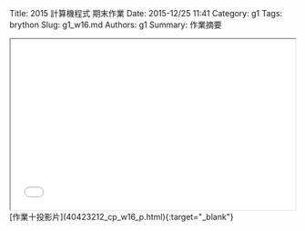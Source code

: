 Title: 2015 計算機程式 期末作業
Date: 2015-12/25 11:41
Category: g1
Tags: brython
Slug: g1_w16.md
Authors: g1
Summary: 作業摘要
<iframe src="user/40423212/g1w16_p.html" width="500" height="300"></iframe>
[作業十投影片](40423212_cp_w16_p.html){:target="_blank"}